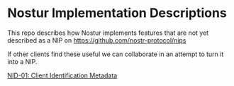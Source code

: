 # Nostur Implementation Descriptions

This repo describes how Nostur implements features that are not yet described as a NIP on https://github.com/nostr-protocol/nips

If other clients find these useful we can collaborate in an attempt to turn it into a NIP.



[NID-01: Client Identification Metadata][nid1]

[nid1]: 01.md